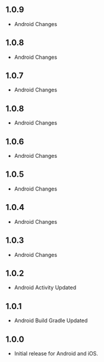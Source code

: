 ## 1.0.9

- Android Changes

## 1.0.8

- Android Changes

## 1.0.7

- Android Changes

## 1.0.8

- Android Changes

## 1.0.6

- Android Changes

## 1.0.5

- Android Changes

## 1.0.4

- Android Changes

## 1.0.3

- Android Changes

## 1.0.2

- Android Activity Updated

## 1.0.1

- Android Build Gradle Updated

## 1.0.0

- Initial release for Android and iOS.
